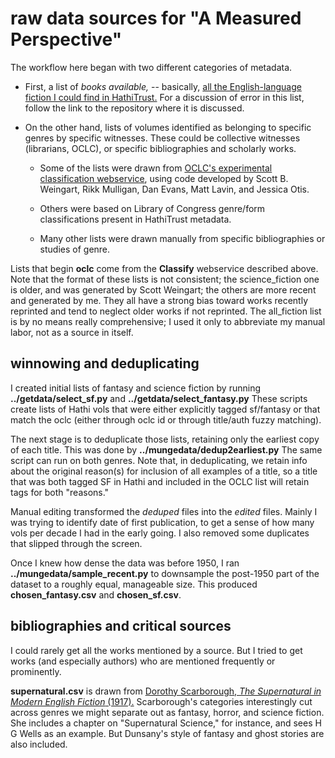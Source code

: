 raw data sources for "A Measured Perspective"
============================================================

The workflow here began with two different categories of metadata.

* First, a list of *books available,* -- basically, [all the English-language fiction I could find in HathiTrust.](https://github.com/tedunderwood/noveltmmeta) For a discussion of error in this list, follow the link to the repository where it is discussed.

* On the other hand, lists of volumes identified as belonging to specific genres by specific witnesses. These could be collective witnesses (librarians, OCLC), or specific bibliographies and scholarly works.

    - Some of the lists were drawn from [OCLC's experimental classification webservice](http://classify.oclc.org/classify2/), using code developed by Scott B. Weingart, Rikk Mulligan, Dan Evans, Matt Lavin, and Jessica Otis.

    - Others were based on Library of Congress genre/form classifications present in HathiTrust metadata.

    - Many other lists were drawn manually from specific bibliographies or studies of genre.

Lists that begin **oclc** come from the **Classify** webservice described above. Note that the format of these lists is not consistent; the science_fiction one is older, and was generated by Scott Weingart; the others are more recent and generated by me. They all have a strong bias toward works recently reprinted and tend to neglect older works if not reprinted. The all_fiction list is by no means really comprehensive; I used it only to abbreviate my manual labor, not as a source in itself.

winnowing and deduplicating
---------------------------

I created initial lists of fantasy and science fiction by running **../getdata/select_sf.py** and **../getdata/select_fantasy.py** These scripts create lists of Hathi vols that were either explicitly tagged sf/fantasy or that match the oclc (either through oclc id or through title/auth fuzzy matching).

The next stage is to deduplicate those lists, retaining only the earliest copy of each title. This was done by **../mungedata/dedup2earliest.py** The same script can run on both genres. Note that, in deduplicating, we retain info about the original reason(s) for inclusion of all examples of a title, so a title that was both tagged SF in Hathi and included in the OCLC list will retain tags for both "reasons."

Manual editing transformed the *deduped* files into the *edited* files. Mainly I was trying to identify date of first publication, to get a sense of how many vols per decade I had in the early going. I also removed some duplicates that slipped through the screen.

Once I knew how dense the data was before 1950, I ran **../mungedata/sample_recent.py** to downsample the post-1950 part of the dataset to a roughly equal, manageable size. This produced **chosen_fantasy.csv** and **chosen_sf.csv**.

bibliographies and critical sources
------------------------------------

I could rarely get all the works mentioned by a source. But I tried to get works (and especially authors) who are mentioned frequently or prominently.

**supernatural.csv** is drawn from [Dorothy Scarborough, *The Supernatural in Modern English Fiction* (1917).](https://catalog.hathitrust.org/Record/011213105) Scarborough's categories interestingly cut across genres we might separate out as fantasy, horror, and science fiction. She includes a chapter on "Supernatural Science," for instance, and sees H G Wells as an example. But Dunsany's style of fantasy and ghost stories are also included.
